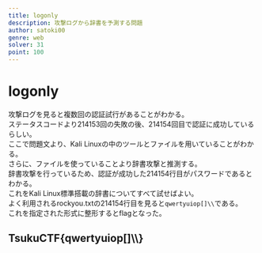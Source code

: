 ```yaml
---
title: logonly
description: 攻撃ログから辞書を予測する問題
author: satoki00
genre: web
solver: 31
point: 100
---
```


# logonly
攻撃ログを見ると複数回の認証試行があることがわかる。  
ステータスコードより214153回の失敗の後、214154回目で認証に成功しているらしい。  
ここで問題文より、Kali Linuxの中のツールとファイルを用いていることがわかる。  
さらに、ファイルを使っていることより辞書攻撃と推測する。  
辞書攻撃を行っているため、認証が成功した214154行目がパスワードであるとわかる。  
これをKali Linux標準搭載の辞書についてすべて試せばよい。  
よく利用されるrockyou.txtの214154行目を見ると`qwertyuiop[]\\`である。  
これを指定された形式に整形するとflagとなった。  

## TsukuCTF{qwertyuiop[]\\\\}
